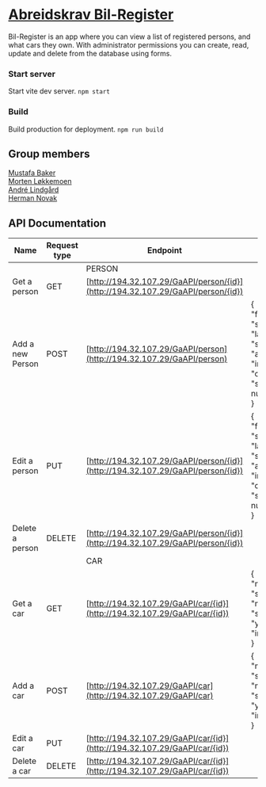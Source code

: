 # [Abreidskrav Bil-Register](https://gokstadakademiet.itslearning.com/ContentArea/ContentArea.aspx?LocationID=37&LocationType=1&ElementID=11696)

Bil-Register is an app where you can view a list of registered persons, and what cars they own.
With administrator permissions you can create, read, update and delete from the database using forms.

### Start server

Start vite dev server.
`npm start`

### Build

Build production for deployment.
`npm run build`

## Group members

[Mustafa Baker](https://github.com/mobak88)\
[Morten Løkkemoen](https://github.com/mortenlokkemoen)\
[André Lindgård](https://github.com/Lindgard)\
[Herman Novak](https://github.com/hernok)

## API Documentation

| Name             | Request type | Endpoint                                                                         | Body                                                                                                                               |
| ---------------- | ------------ | -------------------------------------------------------------------------------- | ---------------------------------------------------------------------------------------------------------------------------------- |
|                  |              | PERSON                                                                           |                                                                                                                                    |
| Get a person     | GET          | [http://194.32.107.29/GaAPI/person/{id}](http://194.32.107.29/GaAPI/person/{id}) |                                                                                                                                    |
| Add a new Person | POST         | [http://194.32.107.29/GaAPI/person](http://194.32.107.29/GaAPI/person)           | { <br /> "firstName": "string", <br /> "lastName": "string, <br /> "age": "integer", <br /> "carsOwned": "string" or null <br /> } |
| Edit a person    | PUT          | [http://194.32.107.29/GaAPI/person/{id}](http://194.32.107.29/GaAPI/person/{id}) | { <br /> "firstName": "string", <br /> "lastName": "string, <br /> "age": "integer", <br /> "carsOwned": "string" or null <br /> } |
| Delete a person  | DELETE       | [http://194.32.107.29/GaAPI/person/{id}](http://194.32.107.29/GaAPI/person/{id}) |                                                                                                                                    |
|                  |              | CAR                                                                              |                                                                                                                                    |
| Get a car        | GET          | [http://194.32.107.29/GaAPI/car/{id}](http://194.32.107.29/GaAPI/car/{id})       | { <br /> "make": "string", <br /> "model": "string", <br /> "year": "integer" <br /> }                                             |
| Add a car        | POST         | [http://194.32.107.29/GaAPI/car](http://194.32.107.29/GaAPI/car)                 | { <br /> "make": "string", <br /> "model": "string", <br /> "year": "integer" <br /> }                                             |
| Edit a car       | PUT          | [http://194.32.107.29/GaAPI/car/{id}](http://194.32.107.29/GaAPI/car/{id})       |                                                                                                                                    |
| Delete a car     | DELETE       | [http://194.32.107.29/GaAPI/car/{id}](http://194.32.107.29/GaAPI/car/{id})       |                                                                                                                                    |

